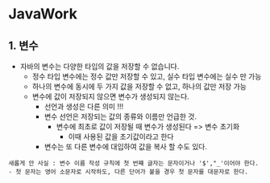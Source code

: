 # JavaWork

## 1. 변수
- 자바의 변수는 다양한 타입의 값을 저장할 수 없습니다.
  - 정수 타입 변수에는 정수 값만 저장할 수 있고, 실수 타입 변수에는 실수 만 가능
  - 하나의 변수에 동시에 두 가지 값을 저장할 수 없고, 하나의 값만 저장 가능
  - 변수에 값이 저장되지 않으면 변수가 생성되지 않는다.
    - 선언과 생성은 다른 의미 !!!
    - 변수 선언은 저장되는 값의 종류와 이름만 언급한 것.
        - 변수에 최초로 값이 저장될 때 변수가 생성된다 => 변수 초기화
          - 이때 사용된 값을 초기값이라고 한다
    - 변수는 또 다른 변수에 대입하여 값을 복사 할 수도 있다.

```
새롭게 안 사실 : 변수 이름 작성 규칙에 첫 번쨰 글자는 문자이거나 '$',"_'이어야 한다.
- 첫 문자는 영어 소문자로 시작하도, 다른 단어가 붙을 경우 첫 문자를 대문자로 한다.
```

